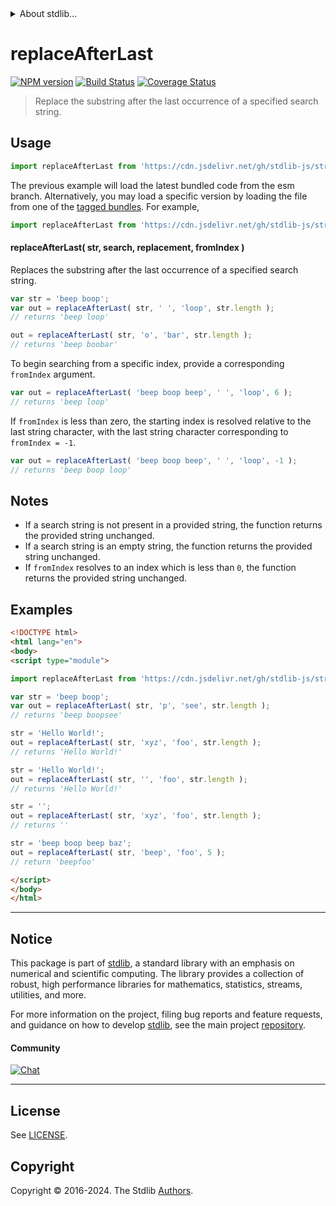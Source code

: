 <!--

@license Apache-2.0

Copyright (c) 2024 The Stdlib Authors.

Licensed under the Apache License, Version 2.0 (the "License");
you may not use this file except in compliance with the License.
You may obtain a copy of the License at

   http://www.apache.org/licenses/LICENSE-2.0

Unless required by applicable law or agreed to in writing, software
distributed under the License is distributed on an "AS IS" BASIS,
WITHOUT WARRANTIES OR CONDITIONS OF ANY KIND, either express or implied.
See the License for the specific language governing permissions and
limitations under the License.

-->


<details>
  <summary>
    About stdlib...
  </summary>
  <p>We believe in a future in which the web is a preferred environment for numerical computation. To help realize this future, we've built stdlib. stdlib is a standard library, with an emphasis on numerical and scientific computation, written in JavaScript (and C) for execution in browsers and in Node.js.</p>
  <p>The library is fully decomposable, being architected in such a way that you can swap out and mix and match APIs and functionality to cater to your exact preferences and use cases.</p>
  <p>When you use stdlib, you can be absolutely certain that you are using the most thorough, rigorous, well-written, studied, documented, tested, measured, and high-quality code out there.</p>
  <p>To join us in bringing numerical computing to the web, get started by checking us out on <a href="https://github.com/stdlib-js/stdlib">GitHub</a>, and please consider <a href="https://opencollective.com/stdlib">financially supporting stdlib</a>. We greatly appreciate your continued support!</p>
</details>

# replaceAfterLast

[![NPM version][npm-image]][npm-url] [![Build Status][test-image]][test-url] [![Coverage Status][coverage-image]][coverage-url] <!-- [![dependencies][dependencies-image]][dependencies-url] -->

> Replace the substring after the last occurrence of a specified search string.

<!-- Section to include introductory text. Make sure to keep an empty line after the intro `section` element and another before the `/section` close. -->

<section class="intro">

</section>

<!-- /.intro -->

<!-- Package usage documentation. -->



<section class="usage">

## Usage

```javascript
import replaceAfterLast from 'https://cdn.jsdelivr.net/gh/stdlib-js/string-base-replace-after-last@esm/index.mjs';
```
The previous example will load the latest bundled code from the esm branch. Alternatively, you may load a specific version by loading the file from one of the [tagged bundles](https://github.com/stdlib-js/string-base-replace-after-last/tags). For example,

```javascript
import replaceAfterLast from 'https://cdn.jsdelivr.net/gh/stdlib-js/string-base-replace-after-last@v0.1.0-esm/index.mjs';
```

#### replaceAfterLast( str, search, replacement, fromIndex )

Replaces the substring after the last occurrence of a specified search string.

```javascript
var str = 'beep boop';
var out = replaceAfterLast( str, ' ', 'loop', str.length );
// returns 'beep loop'

out = replaceAfterLast( str, 'o', 'bar', str.length );
// returns 'beep boobar'
```

To begin searching from a specific index, provide a corresponding `fromIndex` argument.

```javascript
var out = replaceAfterLast( 'beep boop beep', ' ', 'loop', 6 );
// returns 'beep loop'
```

If `fromIndex` is less than zero, the starting index is resolved relative to the last string character, with the last string character corresponding to `fromIndex = -1`.

```javascript
var out = replaceAfterLast( 'beep boop beep', ' ', 'loop', -1 );
// returns 'beep boop loop'
```

</section>

<!-- /.usage -->

<!-- Package usage notes. Make sure to keep an empty line after the `section` element and another before the `/section` close. -->

<section class="notes">

## Notes

-   If a search string is not present in a provided string, the function returns the provided string unchanged.
-   If a search string is an empty string, the function returns the provided string unchanged.
-   If `fromIndex` resolves to an index which is less than `0`, the function returns the provided string unchanged.

</section>

<!-- /.notes -->

<!-- Package usage examples. -->

<section class="examples">

## Examples

<!-- eslint no-undef: "error" -->

```html
<!DOCTYPE html>
<html lang="en">
<body>
<script type="module">

import replaceAfterLast from 'https://cdn.jsdelivr.net/gh/stdlib-js/string-base-replace-after-last@esm/index.mjs';

var str = 'beep boop';
var out = replaceAfterLast( str, 'p', 'see', str.length );
// returns 'beep boopsee'

str = 'Hello World!';
out = replaceAfterLast( str, 'xyz', 'foo', str.length );
// returns 'Hello World!'

str = 'Hello World!';
out = replaceAfterLast( str, '', 'foo', str.length );
// returns 'Hello World!'

str = '';
out = replaceAfterLast( str, 'xyz', 'foo', str.length );
// returns ''

str = 'beep boop beep baz';
out = replaceAfterLast( str, 'beep', 'foo', 5 );
// return 'beepfoo'

</script>
</body>
</html>
```

</section>

<!-- /.examples -->

<!-- Section to include cited references. If references are included, add a horizontal rule *before* the section. Make sure to keep an empty line after the `section` element and another before the `/section` close. -->

<section class="references">

</section>

<!-- /.references -->

<!-- Section for related `stdlib` packages. Do not manually edit this section, as it is automatically populated. -->

<section class="related">

</section>

<!-- /.related -->

<!-- Section for all links. Make sure to keep an empty line after the `section` element and another before the `/section` close. -->


<section class="main-repo" >

* * *

## Notice

This package is part of [stdlib][stdlib], a standard library with an emphasis on numerical and scientific computing. The library provides a collection of robust, high performance libraries for mathematics, statistics, streams, utilities, and more.

For more information on the project, filing bug reports and feature requests, and guidance on how to develop [stdlib][stdlib], see the main project [repository][stdlib].

#### Community

[![Chat][chat-image]][chat-url]

---

## License

See [LICENSE][stdlib-license].


## Copyright

Copyright &copy; 2016-2024. The Stdlib [Authors][stdlib-authors].

</section>

<!-- /.stdlib -->

<!-- Section for all links. Make sure to keep an empty line after the `section` element and another before the `/section` close. -->

<section class="links">

[npm-image]: http://img.shields.io/npm/v/@stdlib/string-base-replace-after-last.svg
[npm-url]: https://npmjs.org/package/@stdlib/string-base-replace-after-last

[test-image]: https://github.com/stdlib-js/string-base-replace-after-last/actions/workflows/test.yml/badge.svg?branch=v0.1.0
[test-url]: https://github.com/stdlib-js/string-base-replace-after-last/actions/workflows/test.yml?query=branch:v0.1.0

[coverage-image]: https://img.shields.io/codecov/c/github/stdlib-js/string-base-replace-after-last/main.svg
[coverage-url]: https://codecov.io/github/stdlib-js/string-base-replace-after-last?branch=main

<!--

[dependencies-image]: https://img.shields.io/david/stdlib-js/string-base-replace-after-last.svg
[dependencies-url]: https://david-dm.org/stdlib-js/string-base-replace-after-last/main

-->

[chat-image]: https://img.shields.io/gitter/room/stdlib-js/stdlib.svg
[chat-url]: https://app.gitter.im/#/room/#stdlib-js_stdlib:gitter.im

[stdlib]: https://github.com/stdlib-js/stdlib

[stdlib-authors]: https://github.com/stdlib-js/stdlib/graphs/contributors

[umd]: https://github.com/umdjs/umd
[es-module]: https://developer.mozilla.org/en-US/docs/Web/JavaScript/Guide/Modules

[deno-url]: https://github.com/stdlib-js/string-base-replace-after-last/tree/deno
[deno-readme]: https://github.com/stdlib-js/string-base-replace-after-last/blob/deno/README.md
[umd-url]: https://github.com/stdlib-js/string-base-replace-after-last/tree/umd
[umd-readme]: https://github.com/stdlib-js/string-base-replace-after-last/blob/umd/README.md
[esm-url]: https://github.com/stdlib-js/string-base-replace-after-last/tree/esm
[esm-readme]: https://github.com/stdlib-js/string-base-replace-after-last/blob/esm/README.md
[branches-url]: https://github.com/stdlib-js/string-base-replace-after-last/blob/main/branches.md

[stdlib-license]: https://raw.githubusercontent.com/stdlib-js/string-base-replace-after-last/main/LICENSE

</section>

<!-- /.links -->
